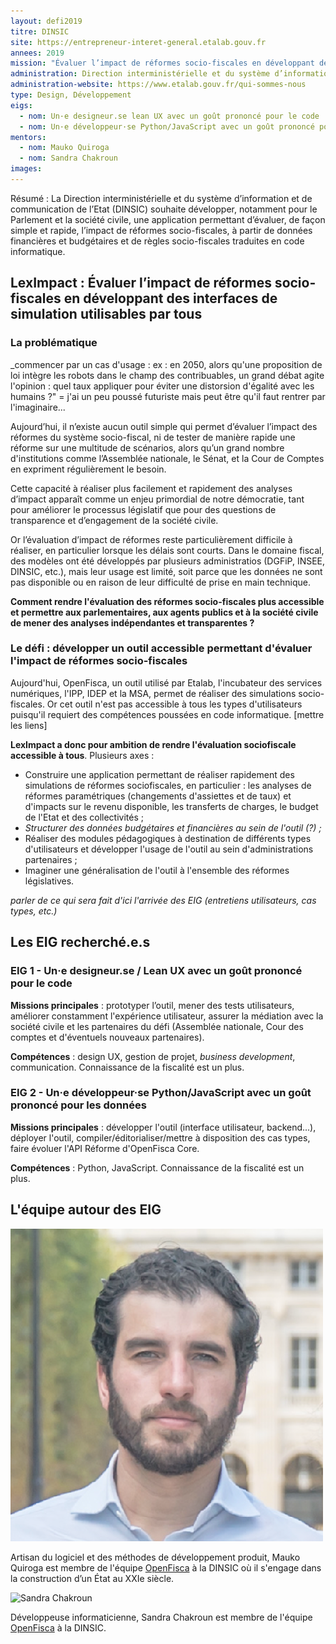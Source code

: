 ```yaml
---
layout: defi2019
titre: DINSIC
site: https://entrepreneur-interet-general.etalab.gouv.fr
annees: 2019
mission: "Évaluer l’impact de réformes socio-fiscales en développant des interfaces de simulation utilisables par tous"
administration: Direction interministérielle et du système d’information et de communication de l'Etat
administration-website: https://www.etalab.gouv.fr/qui-sommes-nous
type: Design, Développement
eigs:
  - nom: Un·e designeur.se lean UX avec un goût prononcé pour le code
  - nom: Un·e développeur·se Python/JavaScript avec un goût prononcé pour les données
mentors: 
  - nom: Mauko Quiroga
  - nom: Sandra Chakroun
images: 
---
```


Résumé : La Direction interministérielle et du système d’information
et de communication de l’Etat (DINSIC) souhaite développer, notamment
pour le Parlement et la société civile, une application permettant
d’évaluer, de façon simple et rapide, l’impact de réformes
socio-fiscales, à partir de données financières et budgétaires et de
règles socio-fiscales traduites en code informatique.

## LexImpact : Évaluer l’impact de réformes socio-fiscales en développant des interfaces de simulation utilisables par tous

### La problématique

_commencer par un cas d'usage : ex : en 2050, alors qu'une proposition de loi intègre les robots dans le champ des contribuables, un grand débat agite l'opinion : quel taux appliquer pour éviter une distorsion d'égalité avec les humains ?" = j'ai un peu poussé futuriste mais peut être qu'il faut rentrer par l'imaginaire...

Aujourd’hui, il n’existe aucun outil simple qui permet d’évaluer
l’impact des réformes du système socio-fiscal, ni de tester de manière
rapide une réforme sur une multitude de scénarios, alors qu’un grand
nombre d'institutions comme l’Assemblée nationale, le Sénat, et la Cour de
Comptes en expriment régulièrement le besoin.

Cette capacité à réaliser plus facilement et rapidement des analyses
d’impact apparaît comme un enjeu primordial de notre démocratie, tant
pour améliorer le processus législatif que pour des questions de
transparence et d’engagement de la société civile.

Or l’évaluation d’impact de réformes reste particulièrement difficile à
réaliser, en particulier lorsque les délais sont courts. Dans le domaine fiscal, des modèles
ont été développés par plusieurs administratios (DGFiP, INSEE, DINSIC, etc.), mais leur usage est limité, soit parce que les données ne sont pas disponible ou en raison de leur difficulté de prise en main technique.

**Comment rendre l'évaluation des réformes socio-fiscales plus accessible et permettre aux parlementaires, aux agents publics et à la société civile de mener des analyses indépendantes et transparentes ?** 

### Le défi : développer un outil accessible permettant d'évaluer l'impact de réformes socio-fiscales

Aujourd'hui, OpenFisca, un outil utilisé par Etalab, l'incubateur des services numériques, l'IPP, IDEP et la MSA, permet de réaliser des simulations socio-fiscales. Or cet outil n'est pas accessible à tous les types d'utilisateurs puisqu'il requiert des compétences poussées en code informatique. [mettre les liens]

**LexImpact a donc pour ambition de rendre l'évaluation sociofiscale accessible à tous**. Plusieurs axes : 
* Construire une application permettant de réaliser rapidement des simulations de réformes sociofiscales, en particulier : les analyses de réformes paramétriques (changements d'assiettes et de taux) et d'impacts sur le revenu disponible, les transferts de charges, le budget de l'Etat et des collectivités ;
* _Structurer des données budgétaires et financières au sein de l'outil (?) ;_ 
* Réaliser des modules pédagogiques à destination de différents types d'utilisateurs et développer l'usage de l'outil au sein d'administrations partenaires ; 
* Imaginer une généralisation de l'outil à l'ensemble des réformes législatives.

_parler de ce qui sera fait d'ici l'arrivée des EIG (entretiens utilisateurs, cas types, etc.)_

## Les EIG recherché.e.s

### EIG 1 - Un·e designeur.se / Lean UX avec un goût prononcé pour le code

**Missions principales** : prototyper l’outil, mener des tests utilisateurs, améliorer constamment l'expérience utilisateur, assurer la médiation avec la société civile et les partenaires du défi (Assemblée nationale, Cour des comptes et d'éventuels nouveaux partenaires).

**Compétences** : design UX, gestion de projet, _business development_, communication. Connaissance de la fiscalité est un plus.

### EIG 2 - Un·e développeur·se Python/JavaScript avec un goût prononcé pour les données

**Missions principales** : développer l'outil (interface utilisateur, backend...), déployer l'outil, compiler/éditorialiser/mettre à disposition des cas types, faire évoluer l'API Réforme d'OpenFisca Core.

**Compétences** : Python, JavaScript. Connaissance de la fiscalité est un plus.

## L'équipe autour des EIG

![Mauko Quiroga](/img/communaute/mauko-quiroga.png)

<!-- He gets shit done. -->

Artisan du logiciel et des méthodes de développement produit, Mauko
Quiroga est membre de l'équipe [OpenFisca](https://openfisca.org/fr/)
à la DINSIC où il s'engage dans la construction d’un État au XXIe
siècle.

![Sandra Chakroun]()

Développeuse informaticienne, Sandra Chakroun est membre de l'équipe
[OpenFisca](https://openfisca.org/fr/) à la DINSIC.
